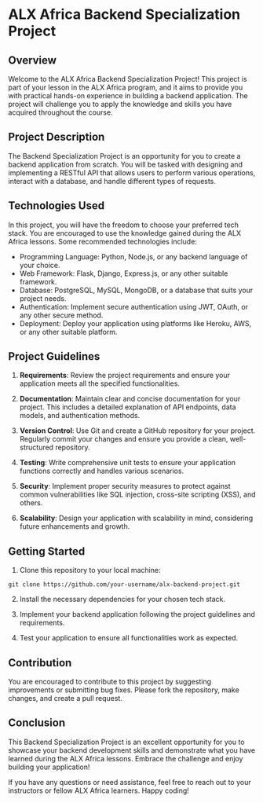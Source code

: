 # ALX Africa Backend Specialization Project

## Overview

Welcome to the ALX Africa Backend Specialization Project! This project is part of your lesson in the ALX Africa program, and it aims to provide you with practical hands-on experience in building a backend application. The project will challenge you to apply the knowledge and skills you have acquired throughout the course.

## Project Description

The Backend Specialization Project is an opportunity for you to create a backend application from scratch. You will be tasked with designing and implementing a RESTful API that allows users to perform various operations, interact with a database, and handle different types of requests.

## Technologies Used

In this project, you will have the freedom to choose your preferred tech stack. You are encouraged to use the knowledge gained during the ALX Africa lessons. Some recommended technologies include:

- Programming Language: Python, Node.js, or any backend language of your choice.
- Web Framework: Flask, Django, Express.js, or any other suitable framework.
- Database: PostgreSQL, MySQL, MongoDB, or a database that suits your project needs.
- Authentication: Implement secure authentication using JWT, OAuth, or any other secure method.
- Deployment: Deploy your application using platforms like Heroku, AWS, or any other suitable platform.

## Project Guidelines

1. **Requirements**: Review the project requirements and ensure your application meets all the specified functionalities.

2. **Documentation**: Maintain clear and concise documentation for your project. This includes a detailed explanation of API endpoints, data models, and authentication methods.

3. **Version Control**: Use Git and create a GitHub repository for your project. Regularly commit your changes and ensure you provide a clean, well-structured repository.

4. **Testing**: Write comprehensive unit tests to ensure your application functions correctly and handles various scenarios.

5. **Security**: Implement proper security measures to protect against common vulnerabilities like SQL injection, cross-site scripting (XSS), and others.

6. **Scalability**: Design your application with scalability in mind, considering future enhancements and growth.

## Getting Started

1. Clone this repository to your local machine:

```
git clone https://github.com/your-username/alx-backend-project.git
```

2. Install the necessary dependencies for your chosen tech stack.

3. Implement your backend application following the project guidelines and requirements.

4. Test your application to ensure all functionalities work as expected.

## Contribution

You are encouraged to contribute to this project by suggesting improvements or submitting bug fixes. Please fork the repository, make changes, and create a pull request.

## Conclusion

This Backend Specialization Project is an excellent opportunity for you to showcase your backend development skills and demonstrate what you have learned during the ALX Africa lessons. Embrace the challenge and enjoy building your application!

If you have any questions or need assistance, feel free to reach out to your instructors or fellow ALX Africa learners. Happy coding!
